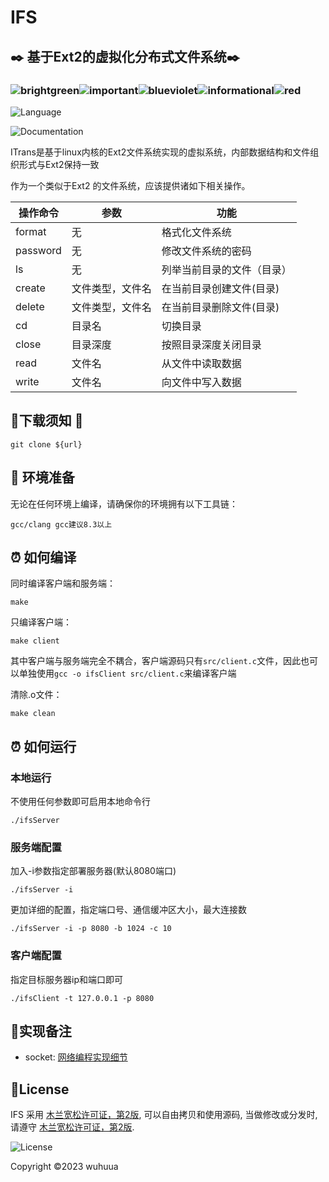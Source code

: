 #  IFS

## :black_nib: 基于Ext2的虚拟化分布式文件系统:black_nib:

### ![brightgreen](https://img.shields.io/badge/-轻量级-brightgreen)![important](https://img.shields.io/badge/-Linux-important)![blueviolet](https://img.shields.io/badge/-c_only-blueviolet)![informational](https://img.shields.io/badge/-异步IO-informational)![red](https://img.shields.io/badge/-中文-red)

![Language](https://img.shields.io/badge/language-c-brightgreen)

![Documentation](https://img.shields.io/badge/documentation-yes-brightgreen)

ITrans是基于linux内核的Ext2文件系统实现的虚拟系统，内部数据结构和文件组织形式与Ext2保持一致

作为一个类似于Ext2 的文件系统，应该提供诸如下相关操作。

| 操作命令 | 参数             | 功能                       |
| -------- | ---------------- | -------------------------- |
| format   | 无               | 格式化文件系统             |
| password | 无               | 修改文件系统的密码         |
| ls       | 无               | 列举当前目录的文件（目录） |
| create   | 文件类型，文件名 | 在当前目录创建文件(目录)   |
| delete   | 文件类型，文件名 | 在当前目录删除文件(目录)   |
| cd       | 目录名           | 切换目录                   |
| close    | 目录深度         | 按照目录深度关闭目录       |
| read     | 文件名           | 从文件中读取数据           |
| write    | 文件名           | 向文件中写入数据           |


## :whale:下载须知 :feet:

```shell
git clone ${url}
```

## :articulated_lorry: 环境准备

无论在任何环境上编译，请确保你的环境拥有以下工具链：

```shell
gcc/clang gcc建议8.3以上
```


## :alarm_clock: 如何编译
同时编译客户端和服务端：
```shell
make
```
只编译客户端：
```shell
make client
```
其中客户端与服务端完全不耦合，客户端源码只有`src/client.c`文件，因此也可以单独使用`gcc -o ifsClient src/client.c`来编译客户端

清除.o文件：
```shell
make clean
```

## :alarm_clock: 如何运行
### 本地运行
不使用任何参数即可启用本地命令行
```shell
./ifsServer
```

### 服务端配置
加入-i参数指定部署服务器(默认8080端口)
```shell
./ifsServer -i
```
更加详细的配置，指定端口号、通信缓冲区大小，最大连接数
```shell
./ifsServer -i -p 8080 -b 1024 -c 10
```
### 客户端配置
指定目标服务器ip和端口即可
```shell
./ifsClient -t 127.0.0.1 -p 8080
```


## :memo:实现备注

- socket: [网络编程实现细节](./docs/socket.md)


## :sparkling_heart:License

IFS 采用 [木兰宽松许可证，第2版](https://license.coscl.org.cn/MulanPSL2), 可以自由拷贝和使用源码, 当做修改或分发时, 请遵守 [木兰宽松许可证，第2版](https://license.coscl.org.cn/MulanPSL2).

![License](https://img.shields.io/badge/license-MuLan-yellow)



Copyright :copyright:2023 wuhuua

